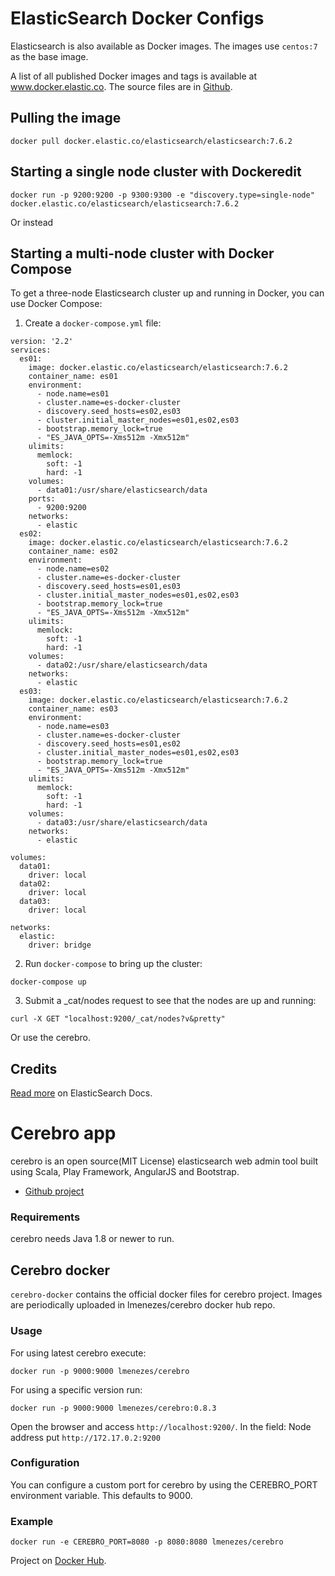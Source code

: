 # ElasticSearch Docker Configs
Elasticsearch is also available as Docker images. The images use `centos:7` as the base image.

A list of all published Docker images and tags is available at www.docker.elastic.co. The source files are in [Github](https://github.com/elastic/elasticsearch/blob/7.6/distribution/docker).

## Pulling the image

```
docker pull docker.elastic.co/elasticsearch/elasticsearch:7.6.2
```

## Starting a single node cluster with Dockeredit

```
docker run -p 9200:9200 -p 9300:9300 -e "discovery.type=single-node" docker.elastic.co/elasticsearch/elasticsearch:7.6.2
```

Or instead 

## Starting a multi-node cluster with Docker Compose

To get a three-node Elasticsearch cluster up and running in Docker, you can use Docker Compose:

1. Create a `docker-compose.yml` file:

````
version: '2.2'
services:
  es01:
    image: docker.elastic.co/elasticsearch/elasticsearch:7.6.2
    container_name: es01
    environment:
      - node.name=es01
      - cluster.name=es-docker-cluster
      - discovery.seed_hosts=es02,es03
      - cluster.initial_master_nodes=es01,es02,es03
      - bootstrap.memory_lock=true
      - "ES_JAVA_OPTS=-Xms512m -Xmx512m"
    ulimits:
      memlock:
        soft: -1
        hard: -1
    volumes:
      - data01:/usr/share/elasticsearch/data
    ports:
      - 9200:9200
    networks:
      - elastic
  es02:
    image: docker.elastic.co/elasticsearch/elasticsearch:7.6.2
    container_name: es02
    environment:
      - node.name=es02
      - cluster.name=es-docker-cluster
      - discovery.seed_hosts=es01,es03
      - cluster.initial_master_nodes=es01,es02,es03
      - bootstrap.memory_lock=true
      - "ES_JAVA_OPTS=-Xms512m -Xmx512m"
    ulimits:
      memlock:
        soft: -1
        hard: -1
    volumes:
      - data02:/usr/share/elasticsearch/data
    networks:
      - elastic
  es03:
    image: docker.elastic.co/elasticsearch/elasticsearch:7.6.2
    container_name: es03
    environment:
      - node.name=es03
      - cluster.name=es-docker-cluster
      - discovery.seed_hosts=es01,es02
      - cluster.initial_master_nodes=es01,es02,es03
      - bootstrap.memory_lock=true
      - "ES_JAVA_OPTS=-Xms512m -Xmx512m"
    ulimits:
      memlock:
        soft: -1
        hard: -1
    volumes:
      - data03:/usr/share/elasticsearch/data
    networks:
      - elastic

volumes:
  data01:
    driver: local
  data02:
    driver: local
  data03:
    driver: local

networks:
  elastic:
    driver: bridge
````

2. Run `docker-compose` to bring up the cluster:

````
docker-compose up
````

3. Submit a _cat/nodes request to see that the nodes are up and running:

````
curl -X GET "localhost:9200/_cat/nodes?v&pretty"
````

Or use the cerebro.

## Credits
[Read more](https://www.elastic.co/guide/en/elasticsearch/reference/7.6/docker.html#docker-cli-run-dev-mode) on ElasticSearch Docs.


# Cerebro app
cerebro is an open source(MIT License) elasticsearch web admin tool built using Scala, Play Framework, AngularJS and Bootstrap.

- [Github project](https://github.com/lmenezes/cerebro)

### Requirements
cerebro needs Java 1.8 or newer to run.

## Cerebro docker
`cerebro-docker` contains the official docker files for cerebro project. Images are periodically uploaded in lmenezes/cerebro docker hub repo.

### Usage
For using latest cerebro execute:


````
docker run -p 9000:9000 lmenezes/cerebro
````

For using a specific version run:
````
docker run -p 9000:9000 lmenezes/cerebro:0.8.3
````

Open the browser and access `http://localhost:9200/`. In the field: Node address put `http://172.17.0.2:9200`

### Configuration
You can configure a custom port for cerebro by using the CEREBRO_PORT environment variable. This defaults to 9000.

### Example

```
docker run -e CEREBRO_PORT=8080 -p 8080:8080 lmenezes/cerebro
```

Project on [Docker Hub](https://hub.docker.com/r/lmenezes/cerebro/).
